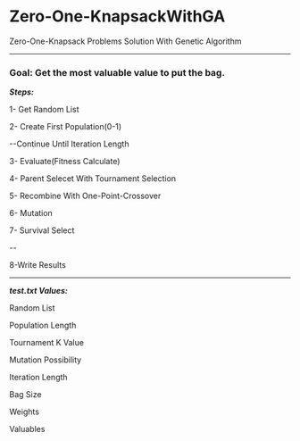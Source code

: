 # Zero-One-KnapsackWithGA


Zero-One-Knapsack Problems Solution With Genetic Algorithm

--------------------
### **Goal: Get the most valuable value to put the bag.**

***Steps:***

1- Get Random List

2- Create First Population(0-1)

  --Continue Until Iteration Length
  
  3- Evaluate(Fitness Calculate)
  
  4- Parent Selecet With Tournament Selection
  
  5- Recombine With One-Point-Crossover
  
  6- Mutation
  
  7- Survival Select
  
  --
  
8-Write Results

-----------------------

***test.txt Values:***

  Random List
  
  Population Length
  
  Tournament K Value
  
  Mutation Possibility
  
  Iteration Length
  
  Bag Size
  
  Weights
  
  Valuables

